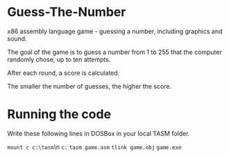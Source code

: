 # Guess-The-Number
x86 assembly language game - guessing a number, including graphics and sound.

The goal of the game is to guess a number from 1 to 255 that the computer randomly chose, up to ten attempts.

After each round, a score is calculated.

The smaller the number of guesses, the higher the score.


# Running the code

Write these following lines in DOSBox in your local TASM folder.

`mount c c:\tasm`\n
`c:`
`tasm game.asm`
`tlink game.obj`
`game.exe`




